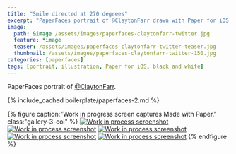 ```yaml
---
title: "Smile directed at 270 degrees"
excerpt: "PaperFaces portrait of @ClaytonFarr drawn with Paper for iOS on an iPad."
image: 
  path: &image /assets/images/paperfaces-claytonfarr-twitter.jpg 
  feature: *image
  teaser: /assets/images/paperfaces-claytonfarr-twitter-teaser.jpg
  thumbnail: /assets/images/paperfaces-claytonfarr-twitter-150.jpg
categories: [paperfaces]
tags: [portrait, illustration, Paper for iOS, black and white]
---
```


PaperFaces portrait of [@ClaytonFarr](https://twitter.com/claytonfarr).

{% include_cached boilerplate/paperfaces-2.md %}

{% figure caption:"Work in progress screen captures Made with Paper." class:"gallery-3-col" %}
[![Work in process screenshot](/assets/images/paperfaces-claytonfarr-process-1-600.jpg)](/assets/images/paperfaces-claytonfarr-process-1-lg.jpg) [![Work in process screenshot](/assets/images/paperfaces-claytonfarr-process-2-600.jpg)](/assets/images/paperfaces-claytonfarr-process-2-lg.jpg) [![Work in process screenshot](/assets/images/paperfaces-claytonfarr-process-3-600.jpg)](/assets/images/paperfaces-claytonfarr-process-3-lg.jpg) [![Work in process screenshot](/assets/images/paperfaces-claytonfarr-process-4-600.jpg)](/assets/images/paperfaces-claytonfarr-process-4-lg.jpg) [![Work in process screenshot](/assets/images/paperfaces-claytonfarr-process-5-600.jpg)](/assets/images/paperfaces-claytonfarr-process-5-lg.jpg)
{% endfigure %}

